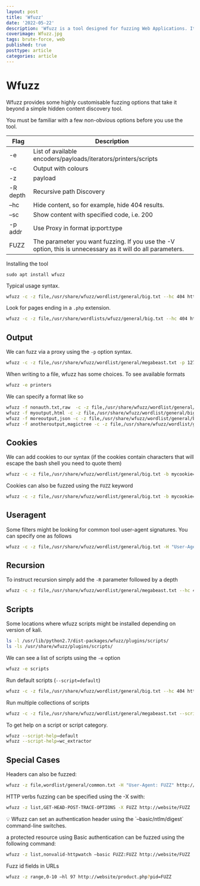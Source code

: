 ```yaml
---
layout: post
title: 'Wfuzz'
date: '2022-05-22'
description: 'Wfuzz is a tool designed for fuzzing Web Applications. It can be used for finding direct objects not referenced within a website such as files and folders, it allows any HTTP request filed to be injected such as parameters, authentication, forms and headers. It is modular and extendable by plugins and can check for different kinds of injections such as SQL, XSS and LDAP.'
coverimage: Wfuzz.jpg
tags: brute-force, web
published: true
posttype: article
categories: article
---
```

# Wfuzz

Wfuzz provides some highly customisable fuzzing options that take it beyond a simple hidden content discovery tool.

You must be familiar with a few non-obvious options before you use the tool.

| Flag | Description |
| --- | --- |
| -e | List of available encoders/payloads/iterators/printers/scripts |
| -c | Output with colours |
| -z | payload |
| -R depth | Recursive path Discovery |
| –hc | Hide content, so for example, hide 404 results. |
| –sc | Show content with specified code, i.e. 200 |
| -p addr | Use Proxy in format ip:port:type |
| FUZZ | The parameter you want fuzzing. If you use the -V option, this is unnecessary as it will do all parameters. |

Installing the tool
```
sudo apt install wfuzz
```

Typical usage syntax.

```bash
wfuzz -c -z file,/usr/share/wfuzz/wordlist/general/big.txt --hc 404 http://website/FUZZ
```

Look for pages ending in a `.php` extension.

```bash
wfuzz -c -z file,/usr/share/wordlists/wfuzz/general/big.txt --hc 404 http://website/FUZZ.php
```

## Output

We can fuzz via a proxy using the `-p` option syntax.

```bash
wfuzz -c -z file,/usr/share/wfuzz/wordlist/general/megabeast.txt -p 127.0.0.1:8080 http://website/FUZZ
```

When writing to a file, wfuzz has some choices. To see available formats

```bash
wfuzz -e printers
```

We can specify a format like so

```bash
wfuzz -f nonauth.txt,raw  -c -z file,/usr/share/wfuzz/wordlist/general/big.txt http://website/FUZZ
wfuzz -f myoutput,html -c -z file,/usr/share/wfuzz/wordlist/general/big.txt http://website/FUZZ
wfuzz -f moreoutput,json -c -z file,/usr/share/wfuzz/wordlist/general/big.txt http://website/FUZZ
wfuzz -f anotheroutput,magictree -c -z file,/usr/share/wfuzz/wordlist/general/big.txt http://website/FUZZ
```

## Cookies

We can add cookies to our syntax (if the cookies contain characters that will escape the bash shell you need to quote them)

```bash
wfuzz -c -z file,/usr/share/wfuzz/wordlist/general/big.txt -b mycookie=true -b secondcookies=joiQXV0aFNlcnZlciIsImp http://website/FUZZ
```

Cookies can also be fuzzed using the `FUZZ` keyword

```bash
wfuzz -c -z file,/usr/share/wfuzz/wordlist/general/big.txt -b mycookie=FUZZ http://website/FUZZ
```

## Useragent

Some filters might be looking for common tool user-agent signatures. You can specify one as follows

```bash
wfuzz -c -z file,/usr/share/wfuzz/wordlist/general/big.txt -H "User-Agent: evilbrowser" http://website/FUZZ
```

## Recursion

To instruct recursion simply add the `-R` parameter followed by a depth

```bash
wfuzz -c -z file,/usr/share/wfuzz/wordlist/general/megabeast.txt --hc 404 -R1 https://pentesting.optasense.com/FUZZ
```

## Scripts

Some locations where wfuzz scripts might be installed depending on version of kali.

```bash
ls -l /usr/lib/python2.7/dist-packages/wfuzz/plugins/scripts/
ls -ls /usr/share/wfuzz/plugins/scripts/
```

We can see a list of scripts using the `-e` option

```bash
wfuzz -e scripts
```

Run default scripts (`--script=default`)

```bash
wfuzz -c -z file,/usr/share/wfuzz/wordlist/general/big.txt --hc 404 http://website/FUZZ
```

Run multiple collections of scripts

```bash
wfuzz -c -z file,/usr/share/wfuzz/wordlist/general/megabeast.txt --script=active,default,discovery --hc 404  http://website/FUZZ
```

To get help on a script or script category.

```bash
wfuzz --script-help=default
wfuzz --script-help=wc_extractor
```

## Special Cases

Headers can also be fuzzed:

```bash
wfuzz -z file,wordlist/general/common.txt -H "User-Agent: FUZZ" http://website/FUZZ
```

HTTP verbs fuzzing can be specified using the -X swith:

```bash
wfuzz -z list,GET-HEAD-POST-TRACE-OPTIONS -X FUZZ http://website/FUZZ
```

<aside>
💡 Wfuzz can set an authentication header using the `–basic/ntlm/digest` command-line switches.

</aside>

a protected resource using Basic authentication can be fuzzed using the following command:

```bash
wfuzz -z list,nonvalid-httpwatch –basic FUZZ:FUZZ http://website/FUZZ
```

Fuzz id fields in URLs

```bash
wfuzz -z range,0-10 –hl 97 http://website/product.php?pid=FUZZ
```